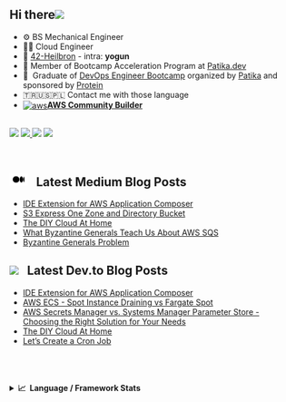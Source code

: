 
## Hi there<img src="https://media.giphy.com/media/hvRJCLFzcasrR4ia7z/giphy.gif" width="5%">



- ⚙️&nbsp;BS Mechanical Engineer
- 👨‍💻&nbsp;Cloud Engineer
- 🐥&nbsp;<a target="_blank" href="https://www.42heilbronn.de/en/">42-Heilbron</a> - intra: <b>yogun</b>
- 🚀&nbsp;Member of Bootcamp Acceleration Program at <a target="_blank" href="https://www.patika.dev">Patika.dev</a>
- 🌱 &nbsp;Graduate of [DevOps Engineer Bootcamp](https://www.patika.dev/bootcamp/protein-devops-engineer-bootcamp) organized by [Patika](https://www.patika.dev) and sponsored by [Protein](https://protein.tech)
- 🇹🇷🇺🇸🇵🇱 Contact me with those language 
- <a href="https://aws.amazon.com/developer/community/community-builders/community-builders-directory/?cb-cards.sort-by=item.additionalFields.cbName&cb-cards.sort-order=asc&awsf.builder-category=*all&awsf.location=*all&awsf.year=*all&cb-cards.q=ali%2Byiğit&cb-cards.q_operator=AND"><img align="absmiddle" src="https://emoji.gg/assets/emoji/8708-aws.png" width="64px" height="32px" alt="aws"><b>AWS Community Builder</b></a> </br></br>




<p>

  <a target="_blank" href="https://medium.com/@ayogun"><img src="https://img.shields.io/badge/Medium-12100E?style=for-the-badge&logo=medium&logoColor=white"></a>
  <a target="_blank" href="https://www.linkedin.com/in/yigitaliogun/"><img src="https://img.shields.io/badge/LinkedIn-0077B5?style=for-the-badge&logo=linkedin&logoColor=white">   </a>
  <a target="_blank" href="https://dev.to/ayogun"><img src="https://img.shields.io/badge/dev.to-0A0A0A?style=for-the-badge&logo=devdotto&logoColor=white"></a>
 <a target="_blank" href="mailto:yigitogun@gmail.com"><img src="https://img.shields.io/badge/Gmail-D14836?style=for-the-badge&logo=gmail&logoColor=white"></a>
  </p>
</br>

## <img src="https://raw.githubusercontent.com/Medium/medium-logos/master/03_Symbol/01_Black/PNG/CMYK/Medium-Symbol-Black-CMYK%401x.png" width="32px"> &nbsp; **Latest Medium Blog Posts**

<!-- BLOG-POST-LIST:START -->
- [IDE Extension for AWS Application Composer](https://medium.com/@ayogun/ide-extension-for-aws-application-composer-01431e596386?source=rss-eda7d7339636------2)
- [S3 Express One Zone and Directory Bucket](https://awstip.com/s3-express-one-zone-and-directory-bucket-dcf3fec06156?source=rss-eda7d7339636------2)
- [The DIY Cloud At Home](https://medium.com/@ayogun/the-diy-cloud-at-home-b8a0d1e6d6e9?source=rss-eda7d7339636------2)
- [What Byzantine Generals Teach Us About AWS SQS](https://awstip.com/what-byzantine-generals-teach-us-about-aws-sqs-8122230072a7?source=rss-eda7d7339636------2)
- [Byzantine Generals Problem](https://medium.com/@ayogun/byzantine-generals-problem-a47b33ef87fc?source=rss-eda7d7339636------2)
<!-- BLOG-POST-LIST:END -->

## <img src="https://camo.githubusercontent.com/2fef0634e1fdfcd951def8e051949370f187d69d1e948713fec2902c4104fe6b/68747470733a2f2f6432666c746978307632653073622e636c6f756466726f6e742e6e65742f6465762d62616467652e737667" width="32px"> &nbsp; **Latest Dev.to Blog Posts**

<!-- DEVTO:START -->
- [IDE Extension for AWS Application Composer](https://dev.to/aws-builders/ide-extension-for-aws-application-composer-3k3a)
- [AWS ECS - Spot Instance Draining vs Fargate Spot](https://dev.to/aws-builders/aws-ecs-spot-instance-draining-vs-fargate-spot-3kbj)
- [AWS Secrets Manager vs. Systems Manager Parameter Store - Choosing the Right Solution for Your Needs](https://dev.to/aws-builders/aws-secrets-manager-vs-systems-manager-parameter-store-choosing-the-right-solution-for-your-needs-42ed)
- [The DIY Cloud At Home](https://dev.to/aws-builders/the-diy-cloud-at-home-4k0i)
- [Let’s Create a Cron Job](https://dev.to/ayogun/lets-create-a-cron-job-28m3)
<!-- DEVTO:END -->

</br>





</details>

  <br/>
  <br/>

<details>
  <summary><b>📈&nbsp;&nbsp;Language&nbsp;/&nbsp;Framework Stats</b></summary>
  <br/>
  <img src="https://cr-skills-chart-widget.azurewebsites.net/api/api?username=byaliego">
  </details>
 


